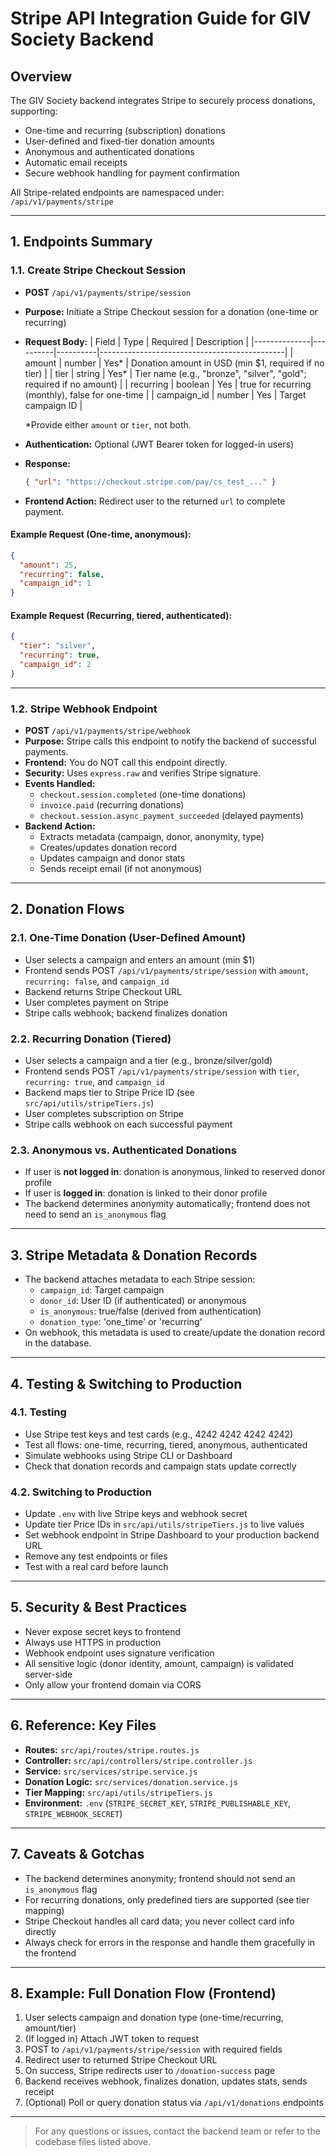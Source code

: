 # Stripe API Integration Guide for GIV Society Backend

## Overview

The GIV Society backend integrates Stripe to securely process donations, supporting:
- One-time and recurring (subscription) donations
- User-defined and fixed-tier donation amounts
- Anonymous and authenticated donations
- Automatic email receipts
- Secure webhook handling for payment confirmation

All Stripe-related endpoints are namespaced under:
`/api/v1/payments/stripe`

---

## 1. Endpoints Summary

### 1.1. Create Stripe Checkout Session
- **POST** `/api/v1/payments/stripe/session`
- **Purpose:** Initiate a Stripe Checkout session for a donation (one-time or recurring)
- **Request Body:**
  | Field        | Type     | Required | Description                                  |
  |--------------|----------|----------|----------------------------------------------|
  | amount       | number   | Yes*     | Donation amount in USD (min $1, required if no tier) |
  | tier         | string   | Yes*     | Tier name (e.g., "bronze", "silver", "gold"; required if no amount) |
  | recurring    | boolean  | Yes      | true for recurring (monthly), false for one-time |
  | campaign_id  | number   | Yes      | Target campaign ID                           |

  *Provide either `amount` or `tier`, not both.

- **Authentication:** Optional (JWT Bearer token for logged-in users)
- **Response:**
  ```json
  { "url": "https://checkout.stripe.com/pay/cs_test_..." }
  ```
- **Frontend Action:** Redirect user to the returned `url` to complete payment.

#### Example Request (One-time, anonymous):
```json
{
  "amount": 25,
  "recurring": false,
  "campaign_id": 1
}
```

#### Example Request (Recurring, tiered, authenticated):
```json
{
  "tier": "silver",
  "recurring": true,
  "campaign_id": 2
}
```

---

### 1.2. Stripe Webhook Endpoint
- **POST** `/api/v1/payments/stripe/webhook`
- **Purpose:** Stripe calls this endpoint to notify the backend of successful payments.
- **Frontend:** You do NOT call this endpoint directly.
- **Security:** Uses `express.raw` and verifies Stripe signature.
- **Events Handled:**
  - `checkout.session.completed` (one-time donations)
  - `invoice.paid` (recurring donations)
  - `checkout.session.async_payment_succeeded` (delayed payments)
- **Backend Action:**
  - Extracts metadata (campaign, donor, anonymity, type)
  - Creates/updates donation record
  - Updates campaign and donor stats
  - Sends receipt email (if not anonymous)

---

## 2. Donation Flows

### 2.1. One-Time Donation (User-Defined Amount)
- User selects a campaign and enters an amount (min $1)
- Frontend sends POST `/api/v1/payments/stripe/session` with `amount`, `recurring: false`, and `campaign_id`
- Backend returns Stripe Checkout URL
- User completes payment on Stripe
- Stripe calls webhook; backend finalizes donation

### 2.2. Recurring Donation (Tiered)
- User selects a campaign and a tier (e.g., bronze/silver/gold)
- Frontend sends POST `/api/v1/payments/stripe/session` with `tier`, `recurring: true`, and `campaign_id`
- Backend maps tier to Stripe Price ID (see `src/api/utils/stripeTiers.js`)
- User completes subscription on Stripe
- Stripe calls webhook on each successful payment

### 2.3. Anonymous vs. Authenticated Donations
- If user is **not logged in**: donation is anonymous, linked to reserved donor profile
- If user is **logged in**: donation is linked to their donor profile
- The backend determines anonymity automatically; frontend does not need to send an `is_anonymous` flag

---

## 3. Stripe Metadata & Donation Records
- The backend attaches metadata to each Stripe session:
  - `campaign_id`: Target campaign
  - `donor_id`: User ID (if authenticated) or anonymous
  - `is_anonymous`: true/false (derived from authentication)
  - `donation_type`: 'one_time' or 'recurring'
- On webhook, this metadata is used to create/update the donation record in the database.

---

## 4. Testing & Switching to Production

### 4.1. Testing
- Use Stripe test keys and test cards (e.g., 4242 4242 4242 4242)
- Test all flows: one-time, recurring, tiered, anonymous, authenticated
- Simulate webhooks using Stripe CLI or Dashboard
- Check that donation records and campaign stats update correctly

### 4.2. Switching to Production
- Update `.env` with live Stripe keys and webhook secret
- Update tier Price IDs in `src/api/utils/stripeTiers.js` to live values
- Set webhook endpoint in Stripe Dashboard to your production backend URL
- Remove any test endpoints or files
- Test with a real card before launch

---

## 5. Security & Best Practices
- Never expose secret keys to frontend
- Always use HTTPS in production
- Webhook endpoint uses signature verification
- All sensitive logic (donor identity, amount, campaign) is validated server-side
- Only allow your frontend domain via CORS

---

## 6. Reference: Key Files
- **Routes:** `src/api/routes/stripe.routes.js`
- **Controller:** `src/api/controllers/stripe.controller.js`
- **Service:** `src/services/stripe.service.js`
- **Donation Logic:** `src/services/donation.service.js`
- **Tier Mapping:** `src/api/utils/stripeTiers.js`
- **Environment:** `.env` (`STRIPE_SECRET_KEY`, `STRIPE_PUBLISHABLE_KEY`, `STRIPE_WEBHOOK_SECRET`)

---

## 7. Caveats & Gotchas
- The backend determines anonymity; frontend should not send an `is_anonymous` flag
- For recurring donations, only predefined tiers are supported (see tier mapping)
- Stripe Checkout handles all card data; you never collect card info directly
- Always check for errors in the response and handle them gracefully in the frontend

---

## 8. Example: Full Donation Flow (Frontend)

1. User selects campaign and donation type (one-time/recurring, amount/tier)
2. (If logged in) Attach JWT token to request
3. POST to `/api/v1/payments/stripe/session` with required fields
4. Redirect user to returned Stripe Checkout URL
5. On success, Stripe redirects user to `/donation-success` page
6. Backend receives webhook, finalizes donation, updates stats, sends receipt
7. (Optional) Poll or query donation status via `/api/v1/donations` endpoints

---

> For any questions or issues, contact the backend team or refer to the codebase files listed above. 
